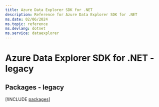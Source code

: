```yaml
---
title: Azure Data Explorer SDK for .NET
description: Reference for Azure Data Explorer SDK for .NET
ms.date: 02/06/2024
ms.topic: reference
ms.devlang: dotnet
ms.service: dataexplorer
---
```

# Azure Data Explorer SDK for .NET - legacy
## Packages - legacy
[!INCLUDE [packages](data-explorer-index.md)]